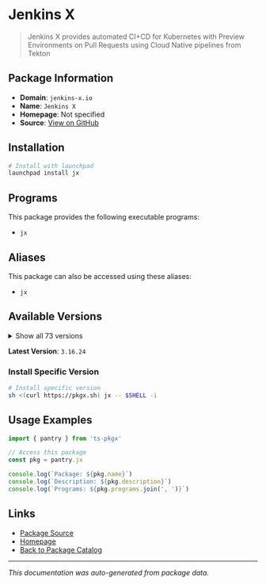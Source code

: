 # Jenkins X

> Jenkins X provides automated CI+CD for Kubernetes with Preview Environments on Pull Requests using Cloud Native pipelines from Tekton

## Package Information

- **Domain**: `jenkins-x.io`
- **Name**: `Jenkins X`
- **Homepage**: Not specified
- **Source**: [View on GitHub](https://github.com/pkgxdev/pantry/tree/main/projects/jenkins-x.io/package.yml)

## Installation

```bash
# Install with launchpad
launchpad install jx
```

## Programs

This package provides the following executable programs:

- `jx`

## Aliases

This package can also be accessed using these aliases:

- `jx`

## Available Versions

<details>
<summary>Show all 73 versions</summary>

- `3.16.24`, `3.16.21`, `3.16.19`, `3.16.18`, `3.16.13`
- `3.16.10`, `3.16.4`, `3.16.1`, `3.16.0`, `3.11.116`
- `3.11.113`, `3.11.111`, `3.11.108`, `3.11.107`, `3.11.105`
- `3.11.92`, `3.11.90`, `3.11.87`, `3.11.81`, `3.11.78`
- `3.11.77`, `3.11.76`, `3.11.75`, `3.11.74`, `3.11.71`
- `3.11.70`, `3.11.69`, `3.11.66`, `3.11.65`, `3.11.63`
- `3.11.56`, `3.11.52`, `3.11.49`, `3.11.48`, `3.11.45`
- `3.11.44`, `3.11.41`, `3.11.39`, `3.11.38`, `3.11.27`
- `3.11.26`, `3.11.25`, `3.11.24`, `3.11.21`, `3.11.17`
- `3.11.14`, `3.11.11`, `3.11.10`, `3.11.8`, `3.11.7`
- `3.11.5`, `3.11.4`, `3.11.2`, `3.11.1`, `3.11.0`
- `3.10.182`, `3.10.181`, `3.10.180`, `3.10.178`, `3.10.177`
- `3.10.176`, `3.10.172`, `3.10.170`, `3.10.169`, `3.10.167`
- `3.10.166`, `3.10.161`, `3.10.160`, `3.10.158`, `3.10.157`
- `3.10.156`, `3.10.155`, `3.10.154`

</details>

**Latest Version**: `3.16.24`

### Install Specific Version

```bash
# Install specific version
sh <(curl https://pkgx.sh) jx -- $SHELL -i
```

## Usage Examples

```typescript
import { pantry } from 'ts-pkgx'

// Access this package
const pkg = pantry.jx

console.log(`Package: ${pkg.name}`)
console.log(`Description: ${pkg.description}`)
console.log(`Programs: ${pkg.programs.join(', ')}`)
```

## Links

- [Package Source](https://github.com/pkgxdev/pantry/tree/main/projects/jenkins-x.io/package.yml)
- [Homepage](#)
- [Back to Package Catalog](../../package-catalog.md)

---

*This documentation was auto-generated from package data.*
